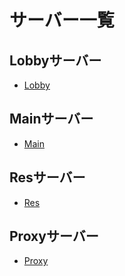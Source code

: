 # サーバー一覧

## Lobbyサーバー

- [Lobby](./lobby.md)

## Mainサーバー

- [Main](./main.md)

## Resサーバー

- [Res](./res.md)

## Proxyサーバー

- [Proxy](./proxy.md)